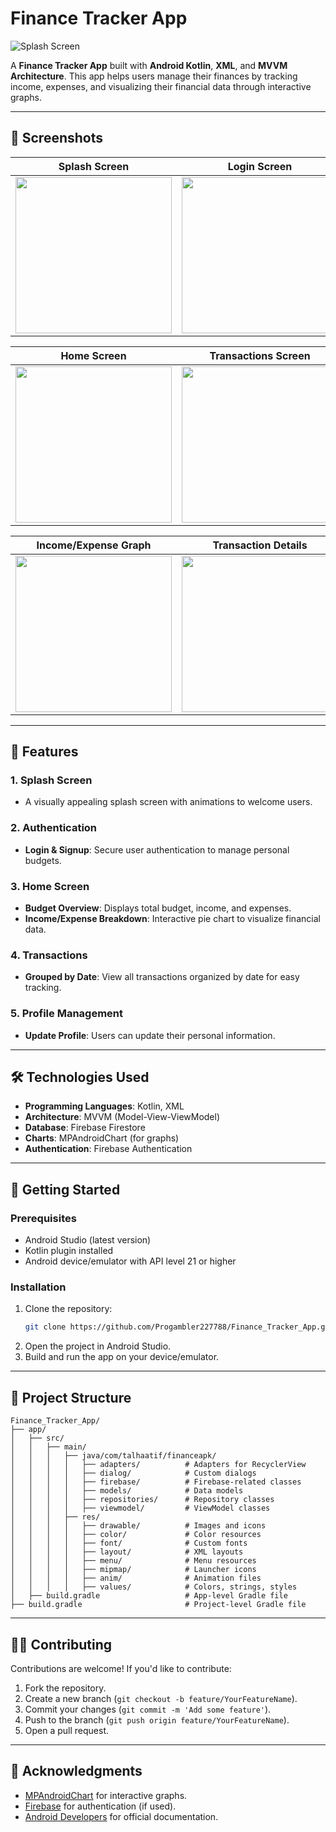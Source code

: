 
# Finance Tracker App

![Splash Screen](https://i.postimg.cc/3dLbRFqg/splash-screen.png)

A **Finance Tracker App** built with **Android Kotlin**, **XML**, and **MVVM Architecture**. This app helps users manage their finances by tracking income, expenses, and visualizing their financial data through interactive graphs.

---

## 📸 Screenshots

| Splash Screen | Login Screen | Signup Screen |
|---------------|--------------|---------------|
| <img src="https://i.postimg.cc/3dLbRFqg/splash-screen.png" width="250"/> | <img src="https://i.postimg.cc/jwdszXsR/a11.png" width="250"/> | <img src="https://i.postimg.cc/TKgYG17v/a12.png" width="250"/> |

| Home Screen | Transactions Screen | Profile Screen |
|-------------|---------------------|----------------|
| <img src="https://i.postimg.cc/1gSRzS2n/a4.png" width="250"/> | <img src="https://i.postimg.cc/p9BWh7M0/a8.png" width="250"/> | <img src="https://i.postimg.cc/mzXTVHDC/a7.png" width="250"/> |

| Income/Expense Graph | Transaction Details | Profile Update Currency Option |
|----------------------|---------------------|----------------|
| <img src="https://i.postimg.cc/Th1d1C79/a9.png" width="250"/> | <img src="https://i.postimg.cc/F169L3wQ/a10.png" width="250"/> | <img src="https://i.postimg.cc/H8rdNkcK/a6.png" width="250"/> |

---

## 📱 Features

### **1. Splash Screen**
- A visually appealing splash screen with animations to welcome users.

### **2. Authentication**
- **Login & Signup**: Secure user authentication to manage personal budgets.

### **3. Home Screen**
- **Budget Overview**: Displays total budget, income, and expenses.
- **Income/Expense Breakdown**: Interactive pie chart to visualize financial data.

### **4. Transactions**
- **Grouped by Date**: View all transactions organized by date for easy tracking.

### **5. Profile Management**
- **Update Profile**: Users can update their personal information.

---

## 🛠️ Technologies Used

- **Programming Languages**: Kotlin, XML
- **Architecture**: MVVM (Model-View-ViewModel)
- **Database**: Firebase Firestore
- **Charts**: MPAndroidChart (for graphs)
- **Authentication**: Firebase Authentication

---

## 🚀 Getting Started

### **Prerequisites**
- Android Studio (latest version)
- Kotlin plugin installed
- Android device/emulator with API level 21 or higher

### **Installation**
1. Clone the repository:
   ```bash
   git clone https://github.com/Progambler227788/Finance_Tracker_App.git
   ```
2. Open the project in Android Studio.
3. Build and run the app on your device/emulator.

---

## 🧩 Project Structure

```
Finance_Tracker_App/
├── app/
│   ├── src/
│   │   ├── main/
│   │   │   ├── java/com/talhaatif/financeapk/
│   │   │   │   ├── adapters/          # Adapters for RecyclerView
│   │   │   │   ├── dialog/            # Custom dialogs
│   │   │   │   ├── firebase/          # Firebase-related classes
│   │   │   │   ├── models/            # Data models
│   │   │   │   ├── repositories/      # Repository classes
│   │   │   │   ├── viewmodel/         # ViewModel classes
│   │   │   ├── res/
│   │   │   │   ├── drawable/          # Images and icons
│   │   │   │   ├── color/             # Color resources
│   │   │   │   ├── font/              # Custom fonts
│   │   │   │   ├── layout/            # XML layouts
│   │   │   │   ├── menu/              # Menu resources
│   │   │   │   ├── mipmap/            # Launcher icons
│   │   │   │   ├── anim/              # Animation files
│   │   │   │   ├── values/            # Colors, strings, styles
│   ├── build.gradle                   # App-level Gradle file
├── build.gradle                       # Project-level Gradle file
```

---

## 🧑‍💻 Contributing

Contributions are welcome! If you'd like to contribute:
1. Fork the repository.
2. Create a new branch (`git checkout -b feature/YourFeatureName`).
3. Commit your changes (`git commit -m 'Add some feature'`).
4. Push to the branch (`git push origin feature/YourFeatureName`).
5. Open a pull request.

---

## 🙏 Acknowledgments

- [MPAndroidChart](https://github.com/PhilJay/MPAndroidChart) for interactive graphs.
- [Firebase](https://firebase.google.com/) for authentication (if used).
- [Android Developers](https://developer.android.com/) for official documentation.
